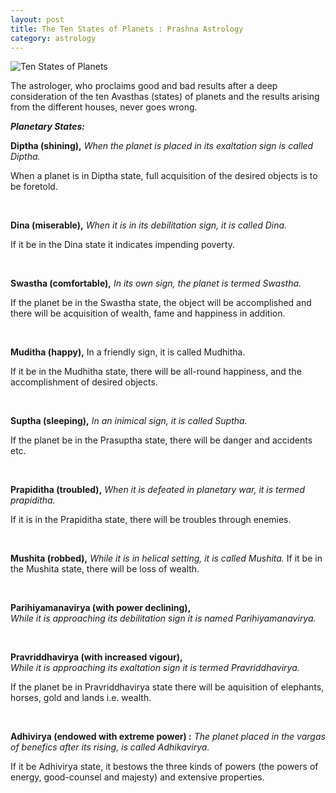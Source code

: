 ```yaml
---
layout: post
title: The Ten States of Planets : Prashna Astrology
category: astrology
---
```


![Ten States of Planets]({{site.url}}/public/images/nikhil_daga_astrology7.jpg)


The astrologer, who proclaims good and bad results after a deep consideration of the ten Avasthas (states) of planets and the results arising from the different houses, never goes wrong.

***Planetary States:***

**Diptha (shining),** 
*When the planet is placed in its exaltation sign is called Diptha.*

When a planet is in Diptha state, full acquisition of the desired objects is to be foretold. 

<br>

**Dina (miserable),** 
*When it is in its debilitation sign, it is called Dina.*

If it be in the Dina state it indicates impending poverty.

<br>

**Swastha (comfortable),** 
*In its own sign, the planet is termed Swastha.*

If the planet be in the Swastha state, the object will be accomplished and there will be acquisition of wealth, fame and happiness in addition.

<br>

**Muditha (happy),** 
In a friendly sign, it is called Mudhitha.

If it be in the Mudhitha state, there will be all-round happiness, and the accomplishment of desired objects.

<br>

**Suptha (sleeping),** 
*In an inimical sign, it is called Suptha.*

If the planet be in the Prasuptha state, there will be danger and accidents etc.

<br>

**Prapiditha (troubled),** 
*When it is defeated in planetary war, it is termed prapiditha.*

If it is in the Prapiditha state, there will be troubles through enemies.

<br>

**Mushita (robbed),** 
*While it is in helical setting, it is called Mushita.*
If it be in the Mushita state, there will be loss of wealth.

<br>

**Parihiyamanavirya (with power declining),**  
*While it is approaching its debilitation sign it is named Parihiyamanavirya.*

<br>

**Pravriddhavirya (with increased vigour),**  
*While it is approaching its exaltation sign it is termed Pravriddhavirya.*

If the planet be in Pravriddhavirya state there will be aquisition of elephants, horses, gold and lands i.e. wealth.

<br>

**Adhivirya (endowed with extreme power) :**
*The planet placed in the vargas of benefics after its rising, is called Adhikavirya.*

If it be Adhivirya state, it bestows the three kinds of powers (the powers of energy, good-counsel and majesty) and extensive properties.
